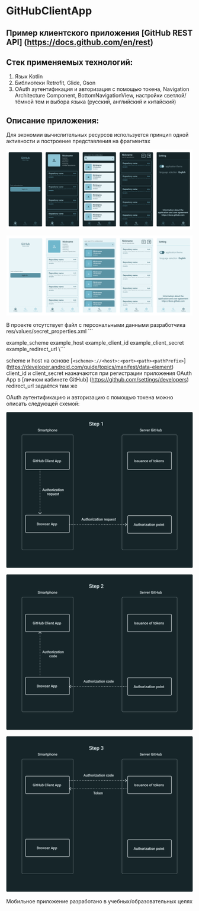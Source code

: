 # GitHubClientApp
## Пример клиентского приложения [GitHub REST API] (https://docs.github.com/en/rest)
## Стек применяемых технологий:
1. Язык Kotlin
2. Библиотеки Retrofit, Glide, Gson
3. OAuth аутентификация и авторизация с помощью токена, Navigation Architecture Component, BottomNavigationView, настройки светлой/тёмной тем и выбора языка (русский, английский и китайский)
## Описание приложения:
Для экономии вычислительных ресурсов используется принцип одной активности и построение представления на фрагментах

<p align="left">
<img src="media/ui_ux_desigh_dark_theme.png"/>
</p>
<p align="left">
<img src="media/ui_ux_desigh_light_theme.png"/>
</p>

В проекте отсутствует файл с персональными данными разработчика res/values/secret_properties.xml
\```
<?xml version="1.0" encoding="utf-8"?>
<resources>
    <string name="scheme" translatable="false">example_scheme</string>
    <string name="host" translatable="false">example_host</string>
    <string name="client_id" translatable="false">example_client_id</string>
    <string name="client_secret" translatable="false">example_client_secret</string>
    <string name="redirect_url" translatable="false">example_redirect_url</string>
</resources>
\```

scheme и host на основе [`<scheme>://<host>:<port><path><pathPrefix>`] (https://developer.android.com/guide/topics/manifest/data-element)
client_id и client_secret назначаются при регистрации приложения OAuth App в [личном кабинете GitHub] (https://github.com/settings/developers)
redirect_url задаётся там же

OAuth аутентификацию и авторизацию с помощью токена можно описать следующей схемой:

<p align="left">
<img src="media/step_one.png"/>
</p>
<p align="left">
<img src="media/step_two.png"/>
</p>
<p align="left">
<img src="media/step_three.png"/>
</p>

Мобильное приложение разработано в учебных/образовательных целях